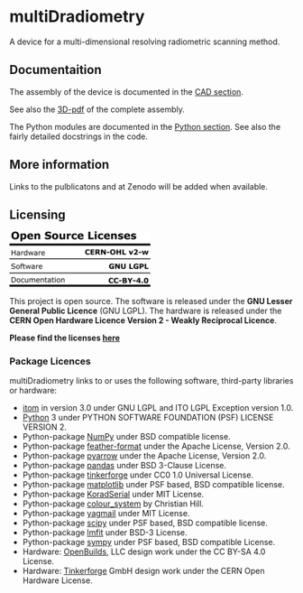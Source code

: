 # multiDradiometry

A device for a multi-dimensional resolving radiometric scanning method.

## Documentaition

The assembly of the device is documented in the [CAD section](./CAD/).

See also the [3D-pdf](./DOCUMENTATION/ND-Radiometry-Scanner/ND-Radiometry-Scanner.pdf) of the complete assembly.

The Python modules are documented in the [Python section](./Python/). See also the fairly detailed docstrings in the code.


## More information
Links to the pulblicatons and at Zenodo will be added when available.

## Licensing

<p >
<img src="./IMAGES/Licenses.png" width=250>
</p>

This project is open source. The software is released under the **GNU Lesser General Public Licence** (GNU LGPL). The hardware is released under the **CERN Open Hardware Licence Version 2 - Weakly Reciprocal Licence**.



**Please find the licenses [here](./License.md)**

### Package Licences

multiDradiometry links to or uses the following software, third-party libraries or hardware:

- [itom](https://itom.bitbucket.io/) in version 3.0 under GNU LGPL and ITO LGPL Exception version 1.0.
- [Python](https://python.org) 3 under PYTHON SOFTWARE FOUNDATION (PSF) LICENSE VERSION 2.
- Python-package [NumPy](numpy.org) under BSD compatible license.
- Python-package [feather-format](https://github.com/wesm/feather) under the Apache License, Version 2.0.
- Python-package [pyarrow](https://github.com/apache/arrow/tree/master/python) under the Apache License, Version 2.0.
- Python-package [pandas](https://pandas.pydata.org/) under BSD 3-Clause License.
- Python-package [tinkerforge](https://www.tinkerforge.com/en/doc/Software/API_Bindings_Python.html) under CC0 1.0 Universal License.
- Python-package [matplotlib](https://matplotlib.org) under PSF based, BSD compatible license.
- Python-package [KoradSerial](https://gist.github.com/k-nowicki/5379272) under MIT License.
- Python-package [colour_system](https://scipython.com/blog/converting-a-spectrum-to-a-colour/) by Christian Hill.
- Python-package [yagmail](https://github.com/kootenpv/yagmail) under MIT License.
- Python-package [scipy](https://scipy.org) under PSF based, BSD compatible license.
- Python-package [lmfit](https://lmfit.github.io/lmfit-py/index.html) under BSD-3 License.
- Python-package [sympy](https://github.com/sympy/sympy) under PSF based, BSD compatible License.
- Hardware: [OpenBuilds](https://openbuilds.com/), LLC design work under the CC BY-SA 4.0 License.
- Hardware: [Tinkerforge](https://www.tinkerforge.com) GmbH design work under the CERN Open Hardware License.
